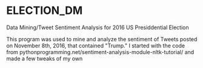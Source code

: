 # ELECTION_DM
Data Mining/Tweet Sentiment Analysis for 2016 US Presiddential Election

This program was used to mine and analyze the sentiment of Tweets posted on November 8th, 2016, that contained "Trump."
I started with the code from pythonprogramming.net/sentiment-analysis-module-nltk-tutorial/ and made a few tweaks of my own
